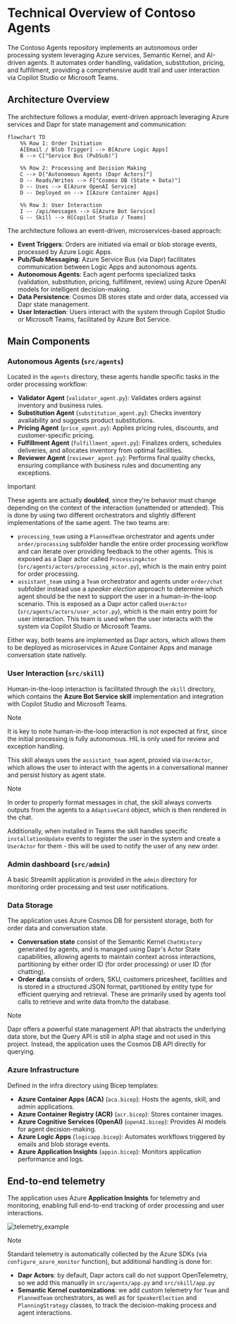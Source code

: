 # Technical Overview of Contoso Agents

The Contoso Agents repository implements an autonomous order processing system leveraging Azure services, Semantic Kernel, and AI-driven agents. It automates order handling, validation, substitution, pricing, and fulfillment, providing a comprehensive audit trail and user interaction via Copilot Studio or Microsoft Teams.

## Architecture Overview

The architecture follows a modular, event-driven approach leveraging Azure services and Dapr for state management and communication:

```mermaid
flowchart TD
    %% Row 1: Order Initiation
    A[Email / Blob Trigger] --> B[Azure Logic Apps]
    B --> C["Service Bus (PubSub)"]

    %% Row 2: Processing and Decision Making
    C --> D["Autonomous Agents (Dapr Actors)"]
    D -- Reads/Writes --> F["Cosmos DB (State + Data)"]
    D -- Uses --> E[Azure OpenAI Service]
    D -- Deployed on --> I[Azure Container Apps]

    %% Row 3: User Interaction
    I -- /api/messages --> G[Azure Bot Service]
    G -- Skill --> H[Copilot Studio / Teams]
```

The architecture follows an event-driven, microservices-based approach:

- **Event Triggers**: Orders are initiated via email or blob storage events, processed by Azure Logic Apps.
- **Pub/Sub Messaging**: Azure Service Bus (via Dapr) facilitates communication between Logic Apps and autonomous agents.
- **Autonomous Agents**: Each agent performs specialized tasks (validation, substitution, pricing, fulfillment, review) using Azure OpenAI models for intelligent decision-making.
- **Data Persistence**: Cosmos DB stores state and order data, accessed via Dapr state management.
- **User Interaction**: Users interact with the system through Copilot Studio or Microsoft Teams, facilitated by Azure Bot Service.

## Main Components

### Autonomous Agents (`src/agents`)

Located in the `agents` directory, these agents handle specific tasks in the order processing workflow:

- **Validator Agent** (`validator_agent.py`): Validates orders against inventory and business rules.
- **Substitution Agent** (`substitution_agent.py`): Checks inventory availability and suggests product substitutions.
- **Pricing Agent** (`price_agent.py`): Applies pricing rules, discounts, and customer-specific pricing.
- **Fulfillment Agent** (`fulfillment_agent.py`): Finalizes orders, schedules deliveries, and allocates inventory from optimal facilities.
- **Reviewer Agent** (`reviewer_agent.py`): Performs final quality checks, ensuring compliance with business rules and documenting any exceptions.

> [!IMPORTANT]
> These agents are actually **doubled**, since they're behavior must change depending on the context of the interaction (unattended or attended). This is done by using two different orchestrators and slightly different implementations of the same agent. The two teams are:
>
> - `processing_team` using a `PlannedTeam` orchestrator and agents under `order/processing` subfolder handle the entire order processing workflow and can iterate over providing feedback to the other agents. This is exposed as a Dapr actor called `ProcessingActor` (`src/agents/actors/processing_actor.py`), which is the main entry point for order processing.
> - `assistant_team` using a `Team` orchestrator and agents under `order/chat` subfolder instead use a _speaker election_ approach to determine which agent should be the next to support the user in a human-in-the-loop scenario. This is exposed as a Dapr actor called `UserActor` (`src/agents/actors/user_actor.py`), which is the main entry point for user interaction. This team is used when the user interacts with the system via Copilot Studio or Microsoft Teams.

Either way, both teams are implemented as Dapr actors, which allows them to be deployed as microservices in Azure Container Apps and manage conversation state natively.

### User Interaction (`src/skill`)

Human-in-the-loop interaction is facilitated through the `skill` directory, which contains the **Azure Bot Service skill** implementation and integration with Copilot Studio and Microsoft Teams.

> [!NOTE]
> It is key to note human-in-the-loop interaction is not expected at first, since the initial processing is fully autonomous. HIL is only used for review and exception handling.

This skill always uses the `assistant_team` agent, proxied via `UserActor`, which allows the user to interact with the agents in a conversational manner and persist history as agent state.

> [!NOTE]
> In order to properly format messages in chat, the skill always converts outputs from the agents to a `AdaptiveCard` object, which is then rendered in the chat.

Additionally, when installed in Teams the skill handles specific `installationUpdate` events to register the user in the system and create a `UserActor` for them - this will be used to notify the user of any new order.

### Admin dashboard (`src/admin`)

A basic Streamlit application is provided in the `admin` directory for monitoring order processing and test user notifications.

### Data Storage

The application uses Azure Cosmos DB for persistent storage, both for order data and conversation state.

- **Conversation state** consist of the Semantic Kernel `ChatHistory` generated by agents, and is managed using Dapr's Actor State capabilities, allowing agents to maintain context across interactions, partitioning by either order ID (for order processing) or user ID (for chatting).
- **Order data** consists of orders, SKU, customers pricesheet, facilities and is stored in a structured JSON format, partitioned by entity type for efficient querying and retrieval. These are primarily used by agents tool calls to retrieve and write data from/to the database.

> [!NOTE]
> Dapr offers a powerful state management API that abstracts the underlying data store, but the Query API is still in alpha stage and not used in this project. Instead, the application uses the Cosmos DB API directly for querying.

### Azure Infrastructure

Defined in the infra directory using Bicep templates:

- **Azure Container Apps (ACA)** (`aca.bicep`): Hosts the agents, skill, and admin applications.
- **Azure Container Registry (ACR)** (`acr.bicep`): Stores container images.
- **Azure Cognitive Services (OpenAI)** (`openAI.bicep`): Provides AI models for agent decision-making.
- **Azure Logic Apps** (`logicapp.bicep`): Automates workflows triggered by emails and blob storage events.
- **Azure Application Insights** (`appin.bicep`): Monitors application performance and logs.

## End-to-end telemetry

The application uses Azure **Application Insights** for telemetry and monitoring, enabling full end-to-end tracking of order processing and user interactions.

![telemetry_example](image.png)

> [!NOTE]
> Standard telemetry is automatically collected by the Azure SDKs (via `configure_azure_monitor` function), but additional handling is done for:
>
> - **Dapr Actors**: by default, Dapr actors call do not support OpenTelemetry, so we add this manually in `src/agents/app.py` and `src/skill/app.py`
> - **Semantic Kernel customizations**: we add custom telemetry for `Team` and `PlannedTeam` orchestrators, as well as for `SpeakerElection` and `PlanningStrategy` classes, to track the decision-making process and agent interactions.
